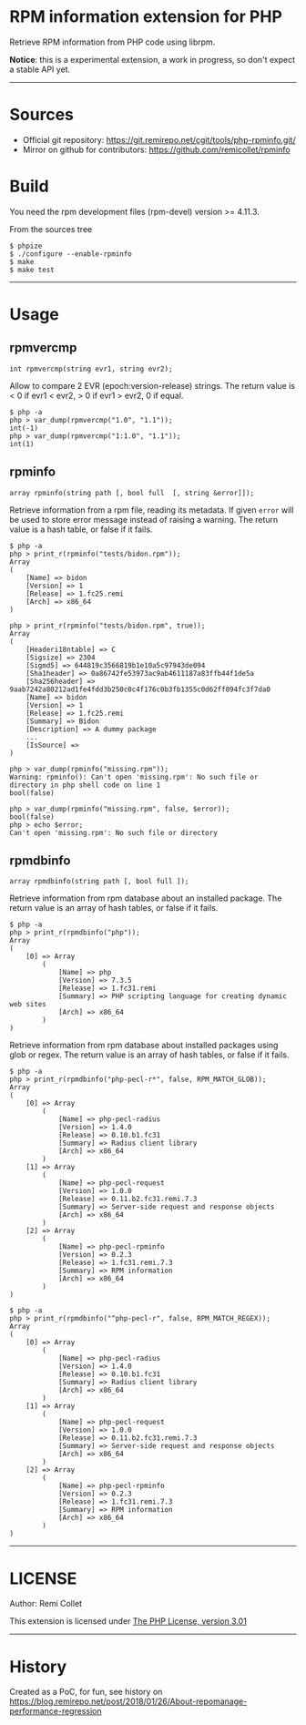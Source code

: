 # RPM information extension for PHP

Retrieve RPM information from PHP code using librpm.

**Notice**: this is a experimental extension, a work in progress, so don't expect a stable API yet.

----

# Sources

* Official git repository: https://git.remirepo.net/cgit/tools/php-rpminfo.git/
* Mirror on github for contributors: https://github.com/remicollet/rpminfo

# Build

You need the rpm development files (rpm-devel) version >= 4.11.3.

From the sources tree

    $ phpize
    $ ./configure --enable-rpminfo
    $ make
    $ make test

----

# Usage

## rpmvercmp

	int rpmvercmp(string evr1, string evr2);

Allow to compare 2 EVR (epoch:version-release) strings. The return value is < 0 if evr1 < evr2, > 0 if evr1 > evr2, 0 if equal.

    $ php -a
    php > var_dump(rpmvercmp("1.0", "1.1"));
    int(-1)
    php > var_dump(rpmvercmp("1:1.0", "1.1"));
    int(1)


## rpminfo

	array rpminfo(string path [, bool full  [, string &error]]);

Retrieve information from a rpm file, reading its metadata.
If given `error` will be used to store error message instead of raising a warning.
The return value is a hash table, or false if it fails.

    $ php -a
    php > print_r(rpminfo("tests/bidon.rpm"));
    Array
    (
        [Name] => bidon
        [Version] => 1
        [Release] => 1.fc25.remi
        [Arch] => x86_64
    )
    
    php > print_r(rpminfo("tests/bidon.rpm", true));
    Array
    (
        [Headeri18ntable] => C
        [Sigsize] => 2304
        [Sigmd5] => 644819c3566819b1e10a5c97943de094
        [Sha1header] => 0a86742fe53973ac9ab4611187a83ffb44f1de5a
        [Sha256header] => 9aab7242a80212ad1fe4fdd3b250c0c4f176c0b3fb1355c0d62ff094fc3f7da0
        [Name] => bidon
        [Version] => 1
        [Release] => 1.fc25.remi
        [Summary] => Bidon
        [Description] => A dummy package
        ...
        [IsSource] => 
    )
    
    php > var_dump(rpminfo("missing.rpm"));
    Warning: rpminfo(): Can't open 'missing.rpm': No such file or directory in php shell code on line 1
    bool(false)
    
    php > var_dump(rpminfo("missing.rpm", false, $error));
    bool(false)
    php > echo $error;
    Can't open 'missing.rpm': No such file or directory

## rpmdbinfo

	array rpmdbinfo(string path [, bool full ]);

Retrieve information from rpm database about an installed package.
The return value is an array of hash tables, or false if it fails.

    $ php -a
    php > print_r(rpmdbinfo("php"));
    Array
    (
        [0] => Array
            (
                [Name] => php
                [Version] => 7.3.5
                [Release] => 1.fc31.remi
                [Summary] => PHP scripting language for creating dynamic web sites
                [Arch] => x86_64
            )
    )

Retrieve information from rpm database about installed packages using glob or regex.
The return value is an array of hash tables, or false if it fails.

    $ php -a
    php > print_r(rpmdbinfo("php-pecl-r*", false, RPM_MATCH_GLOB));
    Array
    (
        [0] => Array
            (
                [Name] => php-pecl-radius
                [Version] => 1.4.0
                [Release] => 0.10.b1.fc31
                [Summary] => Radius client library
                [Arch] => x86_64
            )
        [1] => Array
            (
                [Name] => php-pecl-request
                [Version] => 1.0.0
                [Release] => 0.11.b2.fc31.remi.7.3
                [Summary] => Server-side request and response objects
                [Arch] => x86_64
            )
        [2] => Array
            (
                [Name] => php-pecl-rpminfo
                [Version] => 0.2.3
                [Release] => 1.fc31.remi.7.3
                [Summary] => RPM information
                [Arch] => x86_64
            )
    )

    $ php -a
    php > print_r(rpmdbinfo("^php-pecl-r", false, RPM_MATCH_REGEX));
    Array
    (
        [0] => Array
            (
                [Name] => php-pecl-radius
                [Version] => 1.4.0
                [Release] => 0.10.b1.fc31
                [Summary] => Radius client library
                [Arch] => x86_64
            )
        [1] => Array
            (
                [Name] => php-pecl-request
                [Version] => 1.0.0
                [Release] => 0.11.b2.fc31.remi.7.3
                [Summary] => Server-side request and response objects
                [Arch] => x86_64
            )
        [2] => Array
            (
                [Name] => php-pecl-rpminfo
                [Version] => 0.2.3
                [Release] => 1.fc31.remi.7.3
                [Summary] => RPM information
                [Arch] => x86_64
            )
    )


----

# LICENSE

Author: Remi Collet

This extension is licensed under [The PHP License, version 3.01](http://www.php.net/license/3_01.txt)

-----

# History

Created as a PoC, for fun, see history on
https://blog.remirepo.net/post/2018/01/26/About-repomanage-performance-regression

